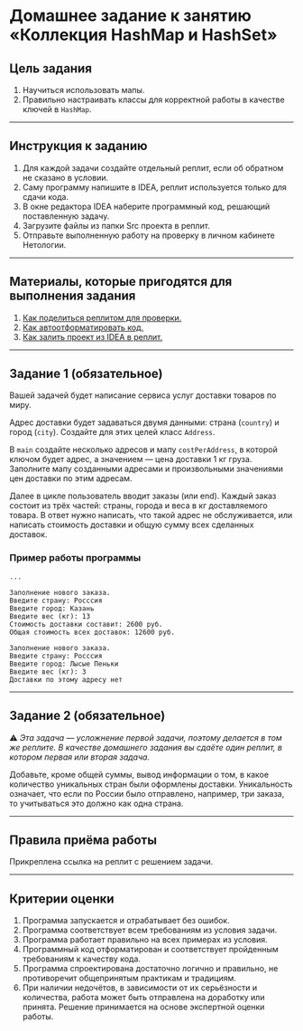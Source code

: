 # Домашнее задание к занятию «Коллекция HashMap и HashSet»## Цель задания1. Научиться использовать мапы.2. Правильно настраивать классы для корректной работы в качестве ключей в `HashMap`.------## Инструкция к заданию1. Для каждой задачи создайте отдельный реплит, если об обратном не сказано в условии.1. Саму программу напишите в IDEA, реплит используется только для сдачи кода.3. В окне редактора IDEA наберите программный код, решающий поставленную задачу.5. Загрузите файлы из папки Src проекта в реплит.6. Отправьте выполненную работу на проверку в личном кабинете Нетологии.------## Материалы, которые пригодятся для выполнения задания1. [Как поделиться реплитом для проверки.](https://github.com/netology-code/java-homeworks/blob/java-43/QA_ReplitShare.md)2. [Как автоотформатировать код.](https://github.com/netology-code/java-homeworks/blob/java-43/QA_Format.md)3. [Как залить проект из IDEA в реплит.](https://github.com/netology-code/java-homeworks/blob/java-43/QA_ReplitUpload.md)------## Задание 1 (обязательное)Вашей задачей будет написание сервиса услуг доставки товаров по миру.Адрес доставки будет задаваться двумя данными: страна (`country`) и город (`city`).Создайте для этих целей класс `Address`.В `main` создайте несколько адресов и мапу `costPerAddress`, в которой ключом будет адрес, а значением — цена доставки 1 кг груза.Заполните мапу созданными адресами и произвольными значениями цен доставки по этим адресам.Далее в цикле пользователь вводит заказы (или end). Каждый заказ состоит из трёх частей: страны, города и веса в кг доставляемого товара.В ответ нужно написать, что такой адрес не обслуживается, или написать стоимость доставки и общую сумму всех сделанных доставок.### Пример работы программы```text...Заполнение нового заказа.Введите страну: РосссияВведите город: КазаньВведите вес (кг): 13Стоимость доставки составит: 2600 руб.Общая стоимость всех доставок: 12600 руб.Заполнение нового заказа.Введите страну: РосссияВведите город: Лысые ПенькиВведите вес (кг): 3Доставки по этому адресу нет```------## Задание 2 (обязательное):warning: _Эта задача — усложнение первой задачи, поэтому делается в том же реплите. В качестве домашнего задания вы сдаёте один реплит, в котором первая или вторая задача._Добавьте, кроме общей суммы, вывод информации о том, в какое количество уникальных стран были оформлены доставки.Уникальность означает, что если по России было отправлено, например, три заказа, то учитываться это должно как одна страна.------## Правила приёма работыПрикреплена ссылка на реплит с решением задачи.------## Критерии оценки1. Программа запускается и отрабатывает без ошибок.2. Программа соответствует всем требованиям из условия задачи.3. Программа работает правильно на всех примерах из условия.4. Программный код отформатирован и соответствует пройденным требованиям к качеству кода.5. Программа спроектирована достаточно логично и правильно, не противоречит общепринятым практикам и традициям.6. При наличии недочётов, в зависимости от их серьёзности и количества, работа может быть отправлена на доработку или принята. Решение принимается на основе экспертной оценки работы.